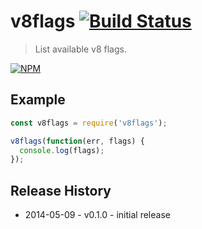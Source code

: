 # v8flags [![Build Status](https://secure.travis-ci.org/tkellen/node-v8flags.png?branch=master)](http://travis-ci.org/tkellen/node-v8flags)
> List available v8 flags.

[![NPM](https://nodei.co/npm/v8flags.png)](https://nodei.co/npm/v8flags/)

## Example
```js
const v8flags = require('v8flags');

v8flags(function(err, flags) {
  console.log(flags);
});
```

## Release History

* 2014-05-09 - v0.1.0 - initial release
